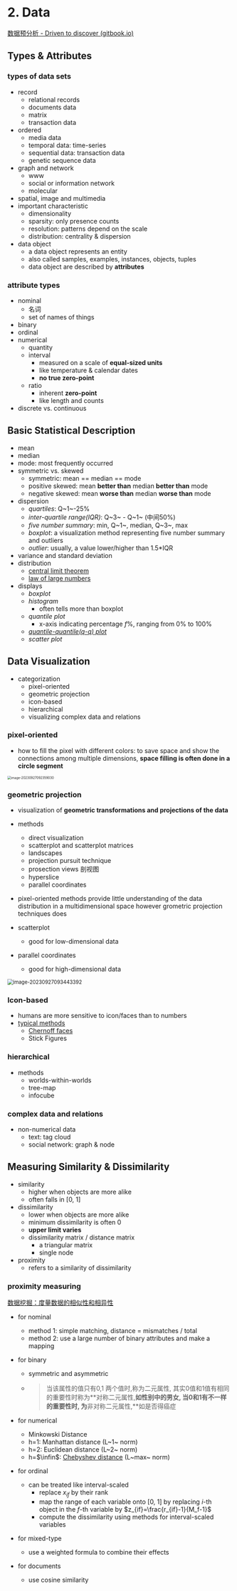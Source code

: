 # 2. Data

[数据预分析 - Driven to discover (gitbook.io)](https://chmx0929.gitbook.io/machine-learning/shu-ju-wa-jue/shu-ju-wa-jue/shu-ju-ji-zhi-biao)

## Types & Attributes

### types of data sets

- record
  - relational records
  - documents data
  - matrix
  - transaction data
- ordered
  - media data
  - temporal data: time-series
  - sequential data: transaction data
  - genetic sequence data
- graph and network
  - www
  - social or information network
  - molecular
- spatial, image and multimedia
- important characteristic
  - dimensionality
  - sparsity: only presence counts
  - resolution: patterns depend on the scale
  - distribution: centrality & dispersion
- data object
  - a data object represents an entity
  - also called samples, examples, instances, objects, tuples
  - data object are described by **attributes**



### attribute types

- nominal
  - 名词
  - set of names of things
- binary
- ordinal
- numerical
  - quantity
  - interval
    - measured on a scale of **equal-sized units**
    - like temperature & calendar dates
    - **no true zero-point**
  - ratio
    - inherent **zero-point**
    - like length and counts
- discrete vs. continuous



## Basic Statistical Description

- mean
- median
- mode: most frequently occurred
- symmetric vs. skewed
  - symmetric: mean == median == mode
  - positive skewed: mean **better than** median **better than** mode
  - negative skewed: mean **worse than** median **worse than** mode
- dispersion
  - *quartiles*: Q~1~-25%
  - *inter-quartile range(IQR)*: Q~3~ - Q~1~ (中间50%)
  - *five number summary*: min, Q~1~, median, Q~3~, max
  - *boxplot*: a visualization method representing five number summary and outliers
  - *outlier*: usually, a value lower/higher than 1.5*IQR
- variance and standard deviation
- distribution
  - [central limit theorem](https://zhuanlan.zhihu.com/p/545895865)
  - [law of large numbers](https://zhuanlan.zhihu.com/p/259280292)
- displays
  - *boxplot*
  - *histogram*
    - often tells more than boxplot
  - *quantile plot*
    - x-axis indicating percentage $f$%, ranging from 0% to 100%
  - [*quantile-quantile(q-q) plot*](https://zhuanlan.zhihu.com/p/232271603)
  - *scatter plot*



## Data Visualization

- categorization
  - pixel-oriented
  - geometric projection
  - icon-based
  - hierarchical
  - visualizing complex data and relations



### pixel-oriented

- how to fill the pixel with different colors: to save space and show the connections among multiple dimensions, **space filling is often done in a circle segment**

<img src="2-data.assets/image-20230927092359030.png" alt="image-20230927092359030" style="zoom: 50%;" />

### geometric projection

- visualization of **geometric transformations and projections of the data**
- methods
  - direct visualization
  - scatterplot and scatterplot matrices
  - landscapes
  - projection pursuit technique
  - prosection views 剖视图
  - hyperslice
  - parallel coordinates
- pixel-oriented methods provide little understanding of the data distribution in a multidimensional space however grometric projection techniques does



- scatterplot
  - good for low-dimensional data



- parallel coordinates
  - good for high-dimensional data

<img src="2-data.assets/image-20230927093443392.png" alt="image-20230927093443392" style="zoom: 80%;" />



### Icon-based

- humans are more sensitive to icon/faces than to numbers
- [typical methods](https://www.slideshare.net/WafaQKhan/icon-based-visualization-techniques)
  - [Chernoff faces](https://cloud.tencent.com/developer/article/1131593)
  - Stick Figures



### hierarchical

- methods
  - worlds-within-worlds
  - tree-map
  - infocube



### complex data and relations

- non-numerical data
  - text: tag cloud
  - social network: graph & node



## Measuring Similarity & Dissimilarity

- similarity
  - higher when objects are more alike
  - often falls in [0, 1]
- dissimilarity
  - lower when objects are more alike
  - minimum dissimilarity is often 0
  - **upper limit varies**
  - dissimilarity matrix / distance matrix
    - a triangular matrix
    - single node
- proximity
  - refers to a similarity of dissimilarity



### proximity measuring

[数据挖掘：度量数据的相似性和相异性](https://zhuanlan.zhihu.com/p/347253198)

- for nominal 

  - method 1: simple matching, distance = mismatches / total
  - method 2: use a large number of binary attributes and make a mapping

- for binary

  - symmetric and asymmetric

  - > 当该属性的值只有0,1 两个值时,称为二元属性, 其实0值和1值有相同的重要性时称为**对称二元属性,**如性别中的男女, 当0和1有不一样的重要性时, 为**非对称二元属性,**如是否得癌症

- for numerical

  - Minkowski Distance
  - h=1: Manhattan distance (L~1~ norm)
  - h=2: Euclidean distance (L~2~ norm)
  - h=$\infin$: [Chebyshev distance](https://blog.csdn.net/qq_44163117/article/details/124342488) (L~max~ norm)

- for ordinal

  - can be treated like interval-scaled
    - replace $x_{if}$ by their rank
    - map the range of each variable onto [0, 1] by replacing $i$-th object in the $f$-th variable by $z_{if}=\frac{r_{if}-1}{M_f-1}$
    - compute the dissimilarity using methods for interval-scaled variables

- for mixed-type

  - use a weighted formula to combine their effects

- for documents

  - use cosine similarity





















